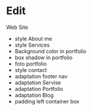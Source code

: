 # Edit

Web Site

- style About me 
- style Services
- Background color in portfolio
- box shadow in portfolio
- foto portfolio
- style contact 
- adaptation footer nav
- adaptation Servise
- adaptation Portfolio
- adaptation Blog
- padding left container box
